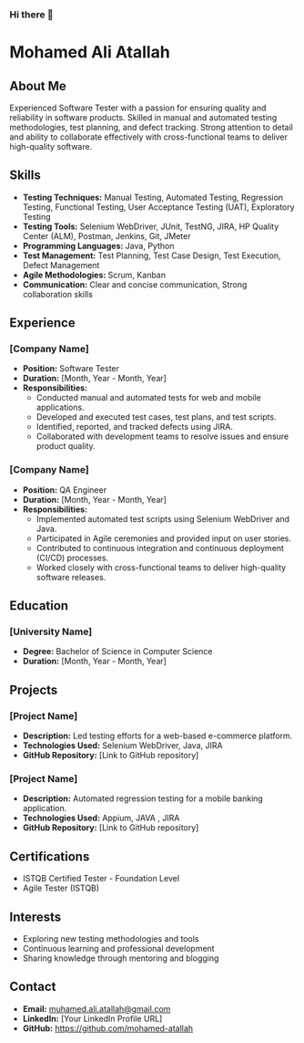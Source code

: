 ### Hi there 👋
# Mohamed Ali Atallah

## About Me

Experienced Software Tester with a passion for ensuring quality and reliability in software products. Skilled in manual and automated testing methodologies, test planning, and defect tracking. Strong attention to detail and ability to collaborate effectively with cross-functional teams to deliver high-quality software.

## Skills

- **Testing Techniques:** Manual Testing, Automated Testing, Regression Testing, Functional Testing, User Acceptance Testing (UAT), Exploratory Testing
- **Testing Tools:** Selenium WebDriver, JUnit, TestNG, JIRA, HP Quality Center (ALM), Postman, Jenkins, Git, JMeter
- **Programming Languages:** Java, Python
- **Test Management:** Test Planning, Test Case Design, Test Execution, Defect Management
- **Agile Methodologies:** Scrum, Kanban
- **Communication:** Clear and concise communication, Strong collaboration skills

## Experience

### [Company Name]
- **Position:** Software Tester
- **Duration:** [Month, Year - Month, Year]
- **Responsibilities:**
  - Conducted manual and automated tests for web and mobile applications.
  - Developed and executed test cases, test plans, and test scripts.
  - Identified, reported, and tracked defects using JIRA.
  - Collaborated with development teams to resolve issues and ensure product quality.

### [Company Name]
- **Position:** QA Engineer
- **Duration:** [Month, Year - Month, Year]
- **Responsibilities:**
  - Implemented automated test scripts using Selenium WebDriver and Java.
  - Participated in Agile ceremonies and provided input on user stories.
  - Contributed to continuous integration and continuous deployment (CI/CD) processes.
  - Worked closely with cross-functional teams to deliver high-quality software releases.

## Education

### [University Name]
- **Degree:** Bachelor of Science in Computer Science
- **Duration:** [Month, Year - Month, Year]

## Projects

### [Project Name]
- **Description:** Led testing efforts for a web-based e-commerce platform.
- **Technologies Used:** Selenium WebDriver, Java, JIRA
- **GitHub Repository:** [Link to GitHub repository]

### [Project Name]
- **Description:** Automated regression testing for a mobile banking application.
- **Technologies Used:** Appium, JAVA , JIRA
- **GitHub Repository:** [Link to GitHub repository]

## Certifications

- ISTQB Certified Tester - Foundation Level
- Agile Tester (ISTQB)

## Interests

- Exploring new testing methodologies and tools
- Continuous learning and professional development
- Sharing knowledge through mentoring and blogging

## Contact

- **Email:** muhamed.ali.atallah@gmail.com
- **LinkedIn:** [Your LinkedIn Profile URL]
- **GitHub:** https://github.com/mohamed-atallah

<!--
**mohamed-atallah/mohamed-atallah** is a ✨ _special_ ✨ repository because its `README.md` (this file) appears on your GitHub profile.

Here are some ideas to get you started:

- 🔭 I’m currently working on ...
- 🌱 I’m currently learning ...
- 👯 I’m looking to collaborate on ...
- 🤔 I’m looking for help with ...
- 💬 Ask me about ...
- 📫 How to reach me: ...
- 😄 Pronouns: ...
- ⚡ Fun fact: ...
-->
